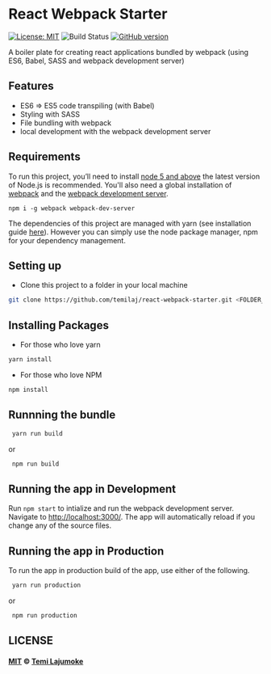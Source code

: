 # React Webpack Starter
[![License: MIT](https://img.shields.io/badge/License-MIT-brightgreen.svg)](https://opensource.org/licenses/MIT) 
![Build Status](https://travis-ci.org/temilaj/react-webpack-starter.svg?branch=master) 
[![GitHub version](https://badge.fury.io/gh/temilaj%2Freact-webpack-starter.svg)](https://badge.fury.io/gh/temilaj%2Freact-webpack-starter)

A boiler plate for creating react applications bundled by webpack (using ES6, Babel, SASS and webpack development server)

## Features
+ ES6 => ES5 code transpiling (with Babel)
+ Styling with SASS
+ File bundling with webpack
+ local development with the webpack development server

## Requirements
To run this project, you’ll need to install [node 5 and above](https://nodejs.org/en/) the latest version of Node.js is recommended. You'll also need a global installation of [webpack](https://webpack.js.org/ ) and the [webpack development server](https://webpack.js.org/configuration/dev-server/). 

```
npm i -g webpack webpack-dev-server
```

The dependencies of this project are managed with yarn (see installation guide [here](https://yarnpkg.com/en/)). However you can simply use the node package manager, npm for your dependency management.

## Setting up
+ Clone this project to a folder in your local machine
```bash
git clone https://github.com/temilaj/react-webpack-starter.git <FOLDER_NAME_HERE>
```

## Installing Packages
+ For those who love yarn
```bash 
yarn install
```

+ For those who love NPM
```bash 
npm install
```

## Runnning the bundle

```bash
 yarn run build
```

or 

```bash
 npm run build
```
## Running the app in Development

Run `npm start` to intialize and run the webpack development server. Navigate to [http://localhost:3000/](http://localhost:3000). The app will automatically reload if you change any of the source files.

## Running the app in Production

To run the app in production build of the app, use either of the following.

```bash
 yarn run production
```
or
```bash
 npm run production
```

## LICENSE

#### [MIT](./LICENSE) © [Temi Lajumoke](http://temilajumoke.com)